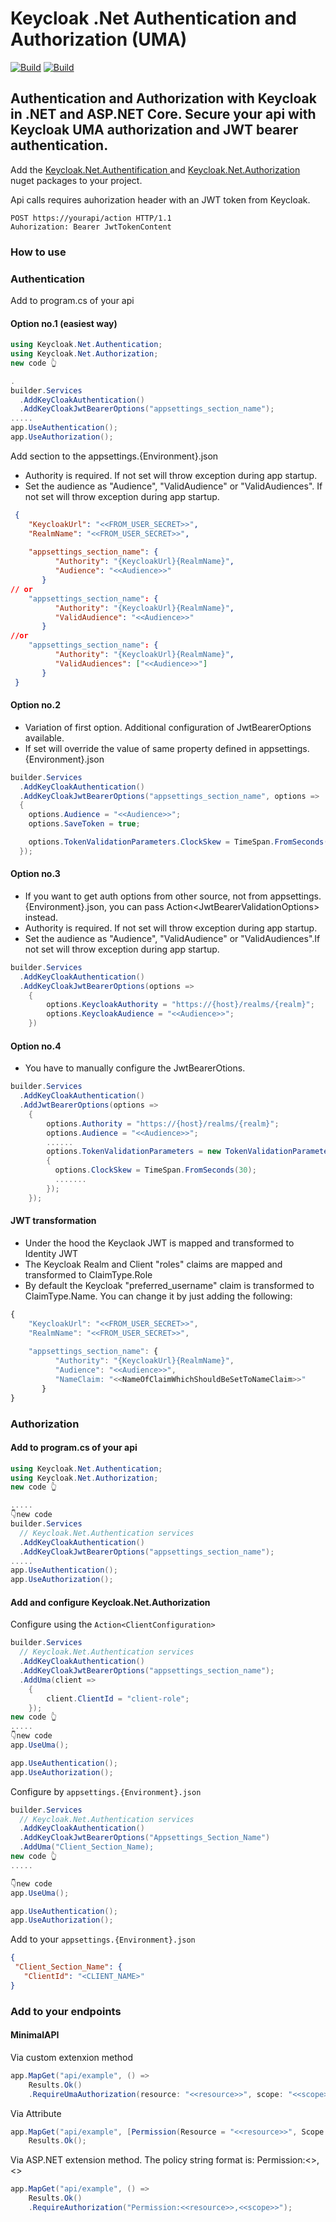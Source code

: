 # Keycloak .Net Authentication and Authorization (UMA)
[![Build](https://github.com/horatiu-cod/Keycloak.Net.Authentication/actions/workflows/build.yml/badge.svg?branch=main)](https://github.com/horatiu-cod/Keycloak.Net.Authentication/actions/workflows/build.yml)
[![Build](https://github.com/horatiu-cod/Keycloak.Net.Authentication/actions/workflows/codeql-analysis.yml/badge.svg?branch=main)](https://github.com/horatiu-cod/Keycloak.Net.Authentication/actions/workflows/codeql-analysis.yml)

## Authentication and Authorization with Keycloak in .NET and ASP.NET Core. Secure your api with Keycloak UMA authorization and JWT bearer authentication.

Add the [ Keycloak.Net.Authentification ](https://www.nuget.org/packages/Keycloak.Net.Authentication) and [ Keycloak.Net.Authorization ](https://www.nuget.org/packages/Keycloak.Net.Authorization) nuget packages to your project.

Api calls requires auhorization header with an JWT token from Keycloak.
```curl
POST https://yourapi/action HTTP/1.1
Auhorization: Bearer JwtTokenContent
```
### How to use

### Authentication

Add to program.cs of your api
#### Option no.1 (easiest way)
```csharp
using Keycloak.Net.Authentication;
using Keycloak.Net.Authorization;
new code 👆

.
builder.Services
  .AddKeyCloakAuthentication()
  .AddKeyCloakJwtBearerOptions("appsettings_section_name");
.....
app.UseAuthentication();
app.UseAuthorization();

```
Add section to the appsettings.{Environment}.json
- Authority is required. If not set will throw exception during app startup.
- Set the audience as "Audience", "ValidAudience" or "ValidAudiences". If not set will throw exception during app startup.
```json
 {
    "KeycloakUrl": "<<FROM_USER_SECRET>>",
    "RealmName": "<<FROM_USER_SECRET>>",
    
    "appsettings_section_name": {
          "Authority": "{KeycloakUrl}{RealmName}",
          "Audience": "<<Audience>>"
       }
// or
    "appsettings_section_name": {
          "Authority": "{KeycloakUrl}{RealmName}",
          "ValidAudience": "<<Audience>>"
       }
//or
    "appsettings_section_name": {
          "Authority": "{KeycloakUrl}{RealmName}",
          "ValidAudiences": ["<<Audience>>"]
       }
 }
```
#### Option no.2 
- Variation of first option. Additional configuration of JwtBearerOptions available.
- If set will override the value of same property defined in appsettings.{Environment}.json
```csharp
builder.Services
  .AddKeyCloakAuthentication()
  .AddKeyCloakJwtBearerOptions("appsettings_section_name", options =>
  {
    options.Audience = "<<Audience>>";
    options.SaveToken = true;

    options.TokenValidationParameters.ClockSkew = TimeSpan.FromSeconds(30);
  });
```
#### Option no.3
- If you want to get auth options from other source, not from appsettings.{Environment}.json, you can pass Action\<JwtBearerValidationOptions\> instead.
- Authority is required. If not set will throw exception during app startup.
- Set the audience as "Audience", "ValidAudience" or "ValidAudiences".If not set will throw exception during app startup.
```csharp
builder.Services
  .AddKeyCloakAuthentication()
  .AddKeyCloakJwtBearerOptions(options =>
    {
        options.KeycloakAuthority = "https://{host}/realms/{realm}";
        options.KeycloakAudience = "<<Audience>>";
    })

```
#### Option no.4
- You have to manually configure the JwtBearerOtions.
```csharp
builder.Services
  .AddKeyCloakAuthentication()
  .AddJwtBearerOptions(options =>
    {
        options.Authority = "https://{host}/realms/{realm}";
        options.Audience = "<<Audience>>";
        ......
        options.TokenValidationParameters = new TokenValidationParameters( options =>
        {
          options.ClockSkew = TimeSpan.FromSeconds(30);
          .......
        });
    });
```
#### JWT transformation
- Under the hood the Keyclaok JWT is mapped and transformed to Identity JWT
- The Keycloak Realm and Client "roles" claims are mapped and transformed to ClaimType.Role
- By default the Keycloak "preferred_username" claim is transformed to ClaimType.Name. You can change it by just adding the following:
```js
{
    "KeycloakUrl": "<<FROM_USER_SECRET>>",
    "RealmName": "<<FROM_USER_SECRET>>",
    
    "appsettings_section_name": {
          "Authority": "{KeycloakUrl}{RealmName}",
          "Audience": "<<Audience>>",
          "NameClaim: "<<NameOfClaimWhichShouldBeSetToNameClaim>>"
       }
}
```
### Authorization

#### Add to program.cs of your api

```csharp
using Keycloak.Net.Authentication;
using Keycloak.Net.Authorization;
new code 👆

.....
👇new code
builder.Services
  // Keycloak.Net.Authentication services 
  .AddKeyCloakAuthentication()
  .AddKeyCloakJwtBearerOptions("appsettings_section_name");
.....
app.UseAuthentication();
app.UseAuthorization();

```
#### Add and configure Keycloak.Net.Authorization 
Configure using the `Action<ClientConfiguration>`

```csharp
builder.Services
  // Keycloak.Net.Authentication services 
  .AddKeyCloakAuthentication()
  .AddKeyCloakJwtBearerOptions("appsettings_section_name");
  .AddUma(client =>
    {
        client.ClientId = "client-role";
    });
new code 👆
.....
👇new code 
app.UseUma();

app.UseAuthentication();
app.UseAuthorization();

```
Configure by `appsettings.{Environment}.json`

```csharp
builder.Services
  // Keycloak.Net.Authentication services 
  .AddKeyCloakAuthentication()
  .AddKeyCloakJwtBearerOptions("Appsettings_Section_Name")
  .AddUma("Client_Section_Name);
new code 👆
.....

👇new code 
app.UseUma();

app.UseAuthentication();
app.UseAuthorization();

```
Add to your `appsettings.{Environment}.json`

 ```json
{
  "Client_Section_Name": {
    "ClientId": "<CLIENT_NAME>"
}

```

### Add to your endpoints
#### MinimalAPI

Via custom extenxion method
```csharp
app.MapGet("api/example", () =>
    Results.Ok()
    .RequireUmaAuthorization(resource: "<<resource>>", scope: "<<scope>>");

```
Via Attribute
```csharp
app.MapGet("api/example", [Permission(Resource = "<<resource>>", Scope = "<<scope>>")] () =>
    Results.Ok();

```
Via ASP.NET extension method. The policy string format is: Permission:<<resource>>,<<scope>>
```csharp
app.MapGet("api/example", () =>
    Results.Ok()
    .RequireAuthorization("Permission:<<resource>>,<<scope>>");

```













